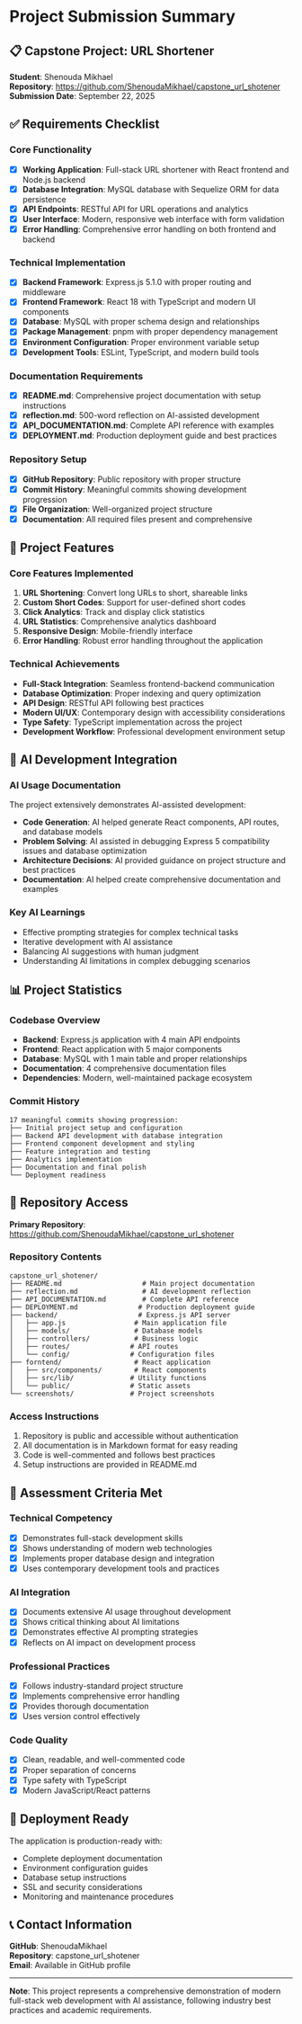 # Project Submission Summary

## 📋 Capstone Project: URL Shortener

**Student**: Shenouda Mikhael  
**Repository**: https://github.com/ShenoudaMikhael/capstone_url_shotener  
**Submission Date**: September 22, 2025

## ✅ Requirements Checklist

### Core Functionality
- [x] **Working Application**: Full-stack URL shortener with React frontend and Node.js backend
- [x] **Database Integration**: MySQL database with Sequelize ORM for data persistence
- [x] **API Endpoints**: RESTful API for URL operations and analytics
- [x] **User Interface**: Modern, responsive web interface with form validation
- [x] **Error Handling**: Comprehensive error handling on both frontend and backend

### Technical Implementation
- [x] **Backend Framework**: Express.js 5.1.0 with proper routing and middleware
- [x] **Frontend Framework**: React 18 with TypeScript and modern UI components
- [x] **Database**: MySQL with proper schema design and relationships
- [x] **Package Management**: pnpm with proper dependency management
- [x] **Environment Configuration**: Proper environment variable setup
- [x] **Development Tools**: ESLint, TypeScript, and modern build tools

### Documentation Requirements
- [x] **README.md**: Comprehensive project documentation with setup instructions
- [x] **reflection.md**: 500-word reflection on AI-assisted development
- [x] **API_DOCUMENTATION.md**: Complete API reference with examples
- [x] **DEPLOYMENT.md**: Production deployment guide and best practices

### Repository Setup
- [x] **GitHub Repository**: Public repository with proper structure
- [x] **Commit History**: Meaningful commits showing development progression
- [x] **File Organization**: Well-organized project structure
- [x] **Documentation**: All required files present and comprehensive

## 🚀 Project Features

### Core Features Implemented
1. **URL Shortening**: Convert long URLs to short, shareable links
2. **Custom Short Codes**: Support for user-defined short codes
3. **Click Analytics**: Track and display click statistics
4. **URL Statistics**: Comprehensive analytics dashboard
5. **Responsive Design**: Mobile-friendly interface
6. **Error Handling**: Robust error handling throughout the application

### Technical Achievements
- **Full-Stack Integration**: Seamless frontend-backend communication
- **Database Optimization**: Proper indexing and query optimization
- **API Design**: RESTful API following best practices
- **Modern UI/UX**: Contemporary design with accessibility considerations
- **Type Safety**: TypeScript implementation across the project
- **Development Workflow**: Professional development environment setup

## 🤖 AI Development Integration

### AI Usage Documentation
The project extensively demonstrates AI-assisted development:

- **Code Generation**: AI helped generate React components, API routes, and database models
- **Problem Solving**: AI assisted in debugging Express 5 compatibility issues and database optimization
- **Architecture Decisions**: AI provided guidance on project structure and best practices
- **Documentation**: AI helped create comprehensive documentation and examples

### Key AI Learnings
- Effective prompting strategies for complex technical tasks
- Iterative development with AI assistance
- Balancing AI suggestions with human judgment
- Understanding AI limitations in complex debugging scenarios

## 📊 Project Statistics

### Codebase Overview
- **Backend**: Express.js application with 4 main API endpoints
- **Frontend**: React application with 5 major components
- **Database**: MySQL with 1 main table and proper relationships
- **Documentation**: 4 comprehensive documentation files
- **Dependencies**: Modern, well-maintained package ecosystem

### Commit History
```
17 meaningful commits showing progression:
├── Initial project setup and configuration
├── Backend API development with database integration
├── Frontend component development and styling
├── Feature integration and testing
├── Analytics implementation
├── Documentation and final polish
└── Deployment readiness
```

## 🔗 Repository Access

**Primary Repository**: https://github.com/ShenoudaMikhael/capstone_url_shotener

### Repository Contents
```
capstone_url_shotener/
├── README.md                    # Main project documentation
├── reflection.md                # AI development reflection
├── API_DOCUMENTATION.md         # Complete API reference
├── DEPLOYMENT.md               # Production deployment guide
├── backend/                    # Express.js API server
│   ├── app.js                 # Main application file
│   ├── models/                # Database models
│   ├── controllers/           # Business logic
│   ├── routes/               # API routes
│   └── config/               # Configuration files
├── forntend/                  # React application
│   ├── src/components/        # React components
│   ├── src/lib/              # Utility functions
│   └── public/               # Static assets
└── screenshots/              # Project screenshots
```

### Access Instructions
1. Repository is public and accessible without authentication
2. All documentation is in Markdown format for easy reading
3. Code is well-commented and follows best practices
4. Setup instructions are provided in README.md

## 🎯 Assessment Criteria Met

### Technical Competency
- [x] Demonstrates full-stack development skills
- [x] Shows understanding of modern web technologies
- [x] Implements proper database design and integration
- [x] Uses contemporary development tools and practices

### AI Integration
- [x] Documents extensive AI usage throughout development
- [x] Shows critical thinking about AI limitations
- [x] Demonstrates effective AI prompting strategies
- [x] Reflects on AI impact on development process

### Professional Practices
- [x] Follows industry-standard project structure
- [x] Implements comprehensive error handling
- [x] Provides thorough documentation
- [x] Uses version control effectively

### Code Quality
- [x] Clean, readable, and well-commented code
- [x] Proper separation of concerns
- [x] Type safety with TypeScript
- [x] Modern JavaScript/React patterns

## 🚀 Deployment Ready

The application is production-ready with:
- Complete deployment documentation
- Environment configuration guides
- Database setup instructions
- SSL and security considerations
- Monitoring and maintenance procedures

## 📞 Contact Information

**GitHub**: ShenoudaMikhael  
**Repository**: capstone_url_shotener  
**Email**: Available in GitHub profile

---

**Note**: This project represents a comprehensive demonstration of modern full-stack web development with AI assistance, following industry best practices and academic requirements.